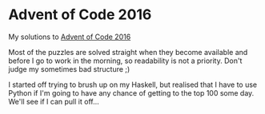 # Advent of Code 2016
My solutions to [Advent of Code 2016](http://adventofcode.com/2016)

Most of the puzzles are solved straight when they become available
and before I go to work in the morning, so readability is not a priority.
Don't judge my sometimes bad structure ;)

I started off trying to brush up on my Haskell, but realised that I have
to use Python if I'm going to have any chance of getting to the top 100
some day. We'll see if I can pull it off...


